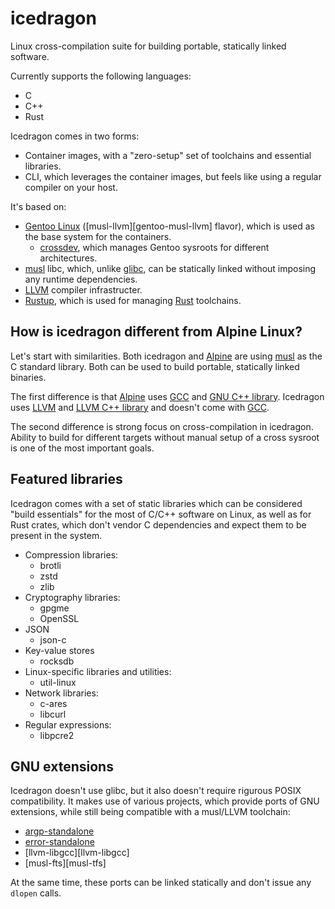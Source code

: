 # icedragon

Linux cross-compilation suite for building portable, statically linked
software.

Currently supports the following languages:

* C
* C++
* Rust

Icedragon comes in two forms:

* Container images, with a "zero-setup" set of toolchains and essential
  libraries.
* CLI, which leverages the container images, but feels like using a regular
  compiler on your host.

It's based on:

* [Gentoo Linux][gentoo] ([musl-llvm][gentoo-musl-llvm] flavor), which is used
  as the base system for the containers.
  * [crossdev][crossdev], which manages Gentoo sysroots for different
    architectures.
* [musl][musl] libc, which, unlike [glibc][glibc], can be statically linked
  without imposing any runtime dependencies.
* [LLVM][llvm] compiler infrastructer.
* [Rustup][rustup], which is used for managing [Rust][rust] toolchains.

## How is icedragon different from Alpine Linux?

Let's start with similarities. Both icedragon and [Alpine][alpine] are using
[musl][musl] as the C standard library. Both can be used to build portable,
statically linked binaries.

The first difference is that [Alpine][alpine] uses [GCC][gcc]
and [GNU C++ library][libstdc++]. Icedragon uses [LLVM][llvm] and
[LLVM C++ library][libcxx] and doesn't come with [GCC][gcc].

The second difference is strong focus on cross-compilation in icedragon.
Ability to build for different targets without manual setup of a cross
sysroot is one of the most important goals.

## Featured libraries

Icedragon comes with a set of static libraries which can be considered "build
essentials" for the most of C/C++ software on Linux, as well as for Rust
crates, which  don't vendor C dependencies and expect them to be present in the
system.

* Compression libraries:
  * brotli
  * zstd
  * zlib
* Cryptography libraries:
  * gpgme
  * OpenSSL
* JSON
  * json-c
* Key-value stores
  * rocksdb
* Linux-specific libraries and utilities:
  * util-linux
* Network libraries:
  * c-ares
  * libcurl
* Regular expressions:
  * libpcre2

## GNU extensions

Icedragon doesn't use glibc, but it also doesn't require rigurous POSIX
compatibility. It makes use of various projects, which provide ports of GNU
extensions, while still being compatible with a musl/LLVM toolchain:

* [argp-standalone][argp-standalone]
* [error-standalone][error-standalone]
* [llvm-libgcc][llvm-libgcc]
* [musl-fts][musl-tfs]

At the same time, these ports can be linked statically and don't issue any
`dlopen` calls.

[gentoo]: https://www.gentoo.org
[crossdev]: https://wiki.gentoo.org/wiki/Crossdev
[musl]: https://musl.libc.org
[glibc]: https://www.gnu.org/software/libc
[llvm]: https://llvm.org
[rustup]: https://rustup.rs
[rust]: https://www.rust-lang.org
[alpine]: https://www.alpinelinux.org
[gcc]: https://gcc.gnu.org
[libstdc++]: https://gcc.gnu.org/onlinedocs/libstdc++
[libcxx]: https://libcxx.llvm.org
[argp-standalone]: https://github.com/ericonr/argp-standalone
[error-standalone]: https://hacktivis.me/git/error-standalone
[musl-fts]: https://github.com/void-linux/musl-fts
